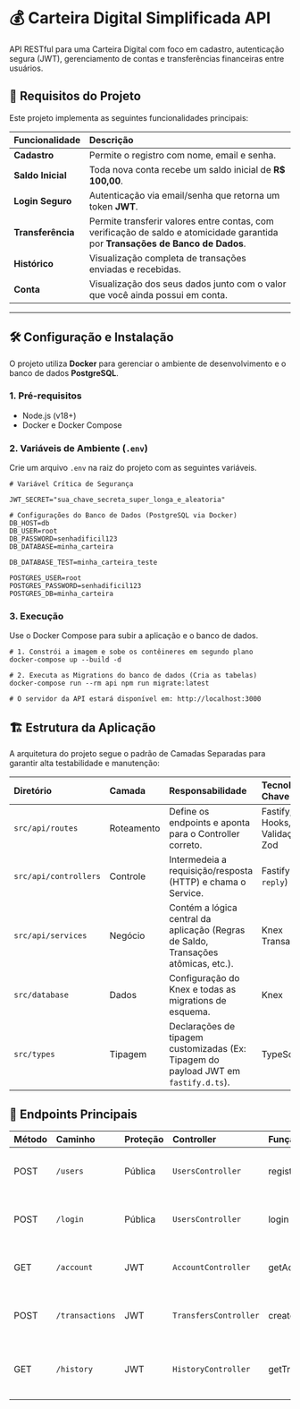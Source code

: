# 💰 Carteira Digital Simplificada API

API RESTful para uma Carteira Digital com foco em cadastro, autenticação segura (JWT), gerenciamento de contas e transferências financeiras entre usuários.

## 🎯 Requisitos do Projeto

Este projeto implementa as seguintes funcionalidades principais:

| Funcionalidade | Descrição |
| :--- | :--- |
| **Cadastro** | Permite o registro com nome, email e senha. |
| **Saldo Inicial** | Toda nova conta recebe um saldo inicial de **R$ 100,00**. |
| **Login Seguro** | Autenticação via email/senha que retorna um token **JWT**. |
| **Transferência** | Permite transferir valores entre contas, com verificação de saldo e atomicidade garantida por **Transações de Banco de Dados**. |
| **Histórico** | Visualização completa de transações enviadas e recebidas. |
| **Conta** | Visualização dos seus dados junto com o valor que você ainda possui em conta. |

---

## 🛠️ Configuração e Instalação

O projeto utiliza **Docker** para gerenciar o ambiente de desenvolvimento e o banco de dados **PostgreSQL**.

### 1. Pré-requisitos

* Node.js (v18+)
* Docker e Docker Compose

### 2. Variáveis de Ambiente (`.env`)

Crie um arquivo `.env` na raiz do projeto com as seguintes variáveis.

```env
# Variável Crítica de Segurança

JWT_SECRET="sua_chave_secreta_super_longa_e_aleatoria"

# Configurações do Banco de Dados (PostgreSQL via Docker)
DB_HOST=db
DB_USER=root
DB_PASSWORD=senhadificil123
DB_DATABASE=minha_carteira

DB_DATABASE_TEST=minha_carteira_teste

POSTGRES_USER=root
POSTGRES_PASSWORD=senhadificil123
POSTGRES_DB=minha_carteira

```

### 3. Execução

Use o Docker Compose para subir a aplicação e o banco de dados.

```
# 1. Constrói a imagem e sobe os contêineres em segundo plano
docker-compose up --build -d

# 2. Executa as Migrations do banco de dados (Cria as tabelas)
docker-compose run --rm api npm run migrate:latest

# O servidor da API estará disponível em: http://localhost:3000
```

## 🏗️ Estrutura da Aplicação

A arquitetura do projeto segue o padrão de Camadas Separadas para garantir alta testabilidade e manutenção:

| Diretório | Camada | Responsabilidade | Tecnologias Chave
| :--- | :--- | :--- | :--- |
| `src/api/routes` | Roteamento | Define os endpoints e aponta para o Controller correto. | Fastify, JWT Hooks, Validação Zod |
| `src/api/controllers` | Controle | Intermedeia a requisição/resposta (HTTP) e chama o Service. | Fastify (``req``, ``reply``) |
| `src/api/services` | Negócio | Contém a lógica central da aplicação (Regras de Saldo, Transações atômicas, etc.).	| Knex Transações |
| `src/database` | Dados | Configuração do Knex e todas as migrations de esquema. | Knex |
| `src/types` | Tipagem | Declarações de tipagem customizadas (Ex: Tipagem do payload JWT em ``fastify.d.ts``).	| TypeScript |

## 🔑 Endpoints Principais

| Método | Caminho | Proteção | Controller | Função | Descrição
| :--- | :--- | :--- | :--- | :--- | :--- |
| POST | ``/users`` | Pública | ``UsersController`` | register | Cria novo usuário e conta (com saldo inicial). |
| POST | ``/login`` | Pública | ``UsersController`` | login | Autentica o usuário e retorna o JWT. |
| GET | ``/account`` | JWT | ``AccountController`` | getAccount | Retorna os dados do usuário logado. |
| POST | ``/transactions`` | JWT | ``TransfersController`` | createTransfers | Executa uma transferência de conta para conta. |
| GET | ``/history`` | JWT | ``HistoryController`` | getTransfersHistory | Retorna o histórico de transações (enviadas e recebidas). |